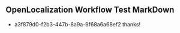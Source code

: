 ## OpenLocalization Workflow Test MarkDown
* a3f879d0-f2b3-447b-8a9a-9f68a6a68ef2 thanks!

<!--HONumber=Oct16_HO4-->


